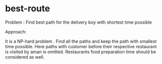 # best-route
Problem : Find best path for the delivery boy with shortest time possible

Approach:

It is a NP-hard problem . Find all the paths and keep the path with smallest time possible. 
Here paths with customer before their respective restaurant is visited by aman is omitted.
Restaurants food preparation time should be considered as well.
